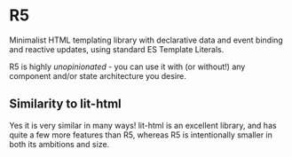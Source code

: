 # R5

Minimalist HTML templating library with declarative data and event binding and reactive updates, using standard ES Template Literals.

R5 is highly _unopinionated_ - you can use it with (or without!) any component and/or state architecture you desire.

## Similarity to lit-html

Yes it is very similar in many ways! lit-html is an excellent library, and has quite a few more features than R5, whereas R5 is intentionally smaller in both its ambitions and size.
